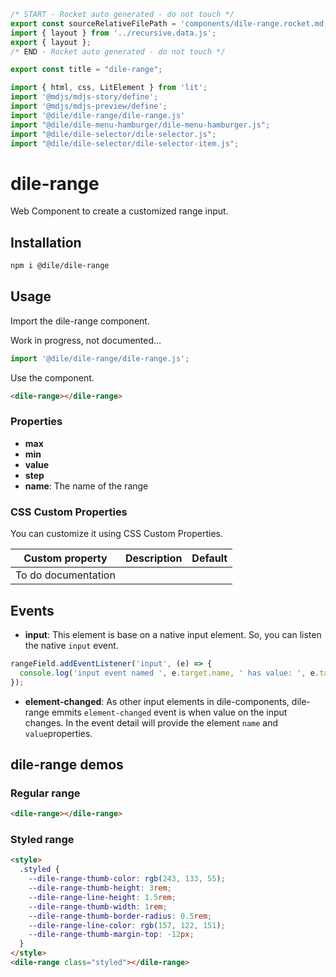 ```js server
/* START - Rocket auto generated - do not touch */
export const sourceRelativeFilePath = 'components/dile-range.rocket.md';
import { layout } from '../recursive.data.js';
export { layout };
/* END - Rocket auto generated - do not touch */

export const title = "dile-range";

```

```js script
import { html, css, LitElement } from 'lit'; 
import '@mdjs/mdjs-story/define';
import '@mdjs/mdjs-preview/define';
import '@dile/dile-range/dile-range.js'
import "@dile/dile-menu-hamburger/dile-menu-hamburger.js";
import "@dile/dile-selector/dile-selector.js";
import "@dile/dile-selector/dile-selector-item.js";
```

# dile-range

Web Component to create a customized range input.

## Installation

```bash
npm i @dile/dile-range
```

## Usage

Import the dile-range component.

Work in progress, not documented...

```javascript
import '@dile/dile-range/dile-range.js';
```

Use the component.

```html
<dile-range></dile-range>
```

### Properties

- **max**
- **min**
- **value**
- **step**
- **name**: The name of the range

### CSS Custom Properties

You can customize it using CSS Custom Properties.

Custom property | Description | Default
----------------|-------------|---------
To do documentation | |

## Events

- **input**: This element is base on a native input element. So, you can listen the native `input` event.

```javascript
rangeField.addEventListener('input', (e) => {
  console.log('input event named ', e.target.name, ' has value: ', e.target.value);
});
```

- **element-changed**: As other input elements in dile-components, dile-range emmits ```element-changed``` event is when value on the input changes. In the event detail will provide the element ```name``` and ```value```properties.

## dile-range demos

### Regular range

```html preview-story
<dile-range></dile-range>
```

### Styled range

```html preview-story
<style>
  .styled {
    --dile-range-thumb-color: rgb(243, 133, 55);
    --dile-range-thumb-height: 3rem;
    --dile-range-line-height: 1.5rem;
    --dile-range-thumb-width: 1rem;
    --dile-range-thumb-border-radius: 0.5rem;
    --dile-range-line-color: rgb(157, 122, 151);
    --dile-range-thumb-margin-top: -12px;
  }
</style>
<dile-range class="styled"></dile-range>
```
